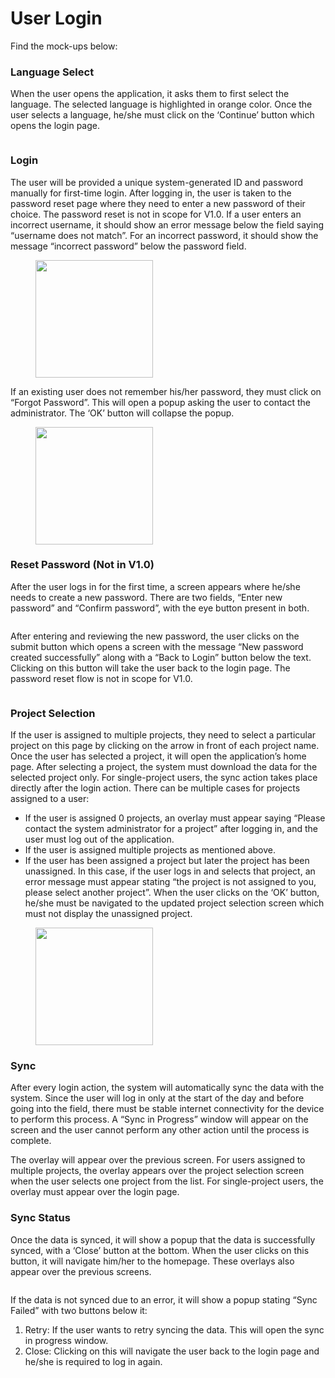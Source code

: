 # User Login

Find the mock-ups below:

### Language Select

When the user opens the application, it asks them to first select the language. The selected language is highlighted in orange color. Once the user selects a language, he/she must click on the ‘Continue’ button which opens the login page.

<figure><img src="../../../../.gitbook/assets/Screenshot 2023-03-20 at 1.51.35 PM.png" alt=""><figcaption></figcaption></figure>

### Login

The user will be provided a unique system-generated ID and password manually for first-time login. After logging in, the user is taken to the password reset page where they need to enter a new password of their choice. The password reset is not in scope for V1.0. If a user enters an incorrect username, it should show an error message below the field saying “username does not match”. For an incorrect password, it should show the message “incorrect password” below the password field.

<figure><img src="../../../../.gitbook/assets/IMG_20230512_232639 (1).jpg" alt="" width="188"><figcaption></figcaption></figure>

If an existing user does not remember his/her password, they must click on “Forgot Password”. This will open a popup asking the user to contact the administrator. The ‘OK’ button will collapse the popup.

<figure><img src="../../../../.gitbook/assets/IMG_20230512_232625.jpg" alt="" width="188"><figcaption></figcaption></figure>

### Reset Password (Not in V1.0)

After the user logs in for the first time, a screen appears where he/she needs to create a new password. There are two fields, “Enter new password” and “Confirm password”, with the eye button present in both.

<figure><img src="../../../../.gitbook/assets/Screenshot 2023-03-20 at 1.55.04 PM.png" alt=""><figcaption></figcaption></figure>

After entering and reviewing the new password, the user clicks on the submit button which opens a screen with the message “New password created successfully” along with a “Back to Login” button below the text. Clicking on this button will take the user back to the login page. The password reset flow is not in scope for V1.0.

<figure><img src="../../../../.gitbook/assets/Screenshot 2023-03-20 at 1.55.12 PM.png" alt=""><figcaption></figcaption></figure>

### Project Selection

If the user is assigned to multiple projects, they need to select a particular project on this page by clicking on the arrow in front of each project name. Once the user has selected a project, it will open the application’s home page. After selecting a project, the system must download the data for the selected project only. For single-project users, the sync action takes place directly after the login action. There can be multiple cases for projects assigned to a user:

* If the user is assigned 0 projects, an overlay must appear saying “Please contact the system administrator for a project”  after logging in, and the user must log out of the application.
* If the user is assigned multiple projects as mentioned above.
* If the user has been assigned a project but later the project has been unassigned. In this case, if the user logs in and selects that project, an error message must appear stating “the project is not assigned to you, please select another project”. When the user clicks on the ‘OK’ button, he/she must be navigated to the updated project selection screen which must not display the unassigned project.

<figure><img src="../../../../.gitbook/assets/IMG_20230512_232548 (1).jpg" alt="" width="188"><figcaption></figcaption></figure>

### Sync

After every login action, the system will automatically sync the data with the system. Since the user will log in only at the start of the day and before going into the field, there must be stable internet connectivity for the device to perform this process. A “Sync in Progress” window will appear on the screen and the user cannot perform any other action until the process is complete.&#x20;

The overlay will appear over the previous screen. For users assigned to multiple projects, the overlay appears over the project selection screen when the user selects one project from the list.  For single-project users, the overlay must appear over the login page.

### Sync Status

Once the data is synced, it will show a popup that the data is successfully synced, with a ‘Close’ button at the bottom. When the user clicks on this button, it will navigate him/her to the homepage. These overlays also appear over the previous screens.

<figure><img src="../../../../.gitbook/assets/Screenshot 2023-03-20 at 2.01.10 PM.png" alt=""><figcaption></figcaption></figure>

If the data is not synced due to an error, it will show a popup stating “Sync Failed” with two buttons below it:

1. Retry: If the user wants to retry syncing the data. This will open the sync in progress window.
2. Close: Clicking on this will navigate the user back to the login page and he/she is required to log in again.

<figure><img src="../../../../.gitbook/assets/Screenshot 2023-03-20 at 2.01.17 PM.png" alt=""><figcaption></figcaption></figure>

